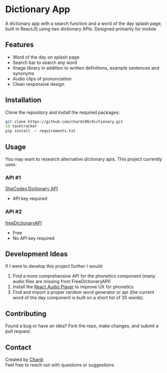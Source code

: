 # Dictionary App
A dictionary app with a search function and a word of the day splash page, built in ReactJS using two dictionary APIs. Designed primarily for mobile.

## Features  
- Word of the day on splash page
- Search bar to search any word
- Image library in addition to written definitions, example sentences and synonyms
- Audio clips of pronunciation
- Clean responsive design

## Installation  
Clone the repository and install the required packages:  

```bash  
git clone https://github.com/chardi90/dictionary.git  
cd tasktracker  
pip install -r requirements.txt 
``` 

## Usage  

You may want to research alternative dictionary apis. This project currently uses:

### API #1

[SheCodes Dictionary API](https://www.shecodes.io/learn/apis/dictionary)

- API key required

### API #2

[freeDictionaryAPI](https://github.com/meetDeveloper/freeDictionaryAPI)
- Free
- No API key required

## Development Ideas

If I were to develop this project further I would:
1. Find a more comprehensive API for the phonetics component (many audio files are missing from FreeDictionaryAPI)
2. Install the [React Audio Player](https://www.npmjs.com/package/react-audio-player) to improve UX for phonetics
3. Find and import a proper random word generator or api (the current word of the day component is built on a short list of 35 words).

## Contributing  

Found a bug or have an idea? Fork the repo, make changes, and submit a pull request.  

## Contact  

Created by [Chardi](https://www.chardi.co.uk/)  
Feel free to reach out with questions or suggestions.
